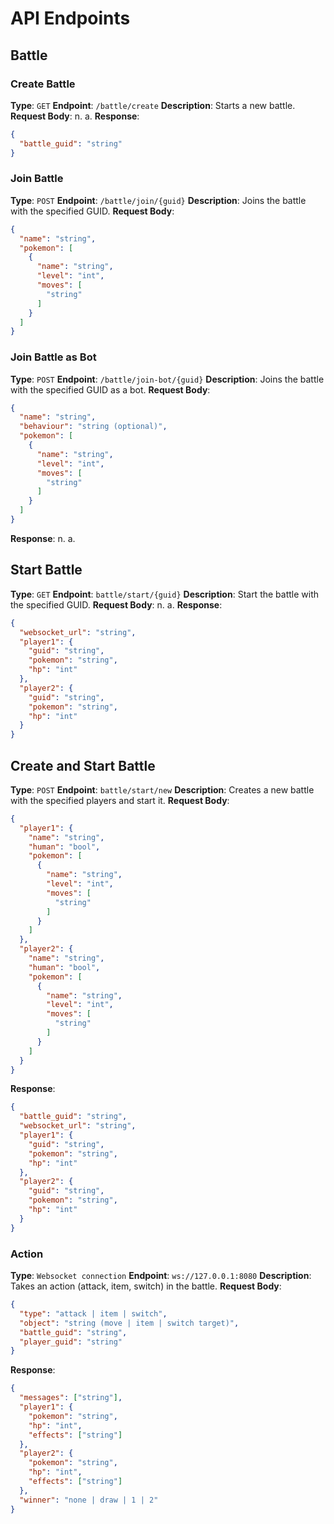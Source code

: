 # API Endpoints

## Battle

### Create Battle

**Type**: `GET`
**Endpoint**: `/battle/create`
**Description**: Starts a new battle.
**Request Body**: n. a.
**Response**:

```json
{
  "battle_guid": "string"
}
```

### Join Battle

**Type**: `POST`
**Endpoint**: `/battle/join/{guid}`
**Description**: Joins the battle with the specified GUID.
**Request Body**: 

```json
{
  "name": "string",
  "pokemon": [
    {
      "name": "string",
      "level": "int",
      "moves": [
        "string"
      ]
    }
  ]
}
```

### Join Battle as Bot

**Type**: `POST`
**Endpoint**: `/battle/join-bot/{guid}`
**Description**: Joins the battle with the specified GUID as a bot.
**Request Body**:

```json
{
  "name": "string",
  "behaviour": "string (optional)",
  "pokemon": [
    {
      "name": "string",
      "level": "int",
      "moves": [
        "string"
      ]
    }
  ]
}
```

**Response**: n. a.

## Start Battle

**Type**: `GET`
**Endpoint**: `battle/start/{guid}`
**Description**: Start the battle with the specified GUID.
**Request Body**: n. a.
**Response**:

```json
{
  "websocket_url": "string",
  "player1": {
    "guid": "string",
    "pokemon": "string",
    "hp": "int"
  },
  "player2": {
    "guid": "string",
    "pokemon": "string",
    "hp": "int"
  }
}
```

## Create and Start Battle

**Type**: `POST`
**Endpoint**: `battle/start/new`
**Description**: Creates a new battle with the specified players and start it.
**Request Body**:

```json
{
  "player1": {
    "name": "string",
    "human": "bool",
    "pokemon": [
      {
        "name": "string",
        "level": "int",
        "moves": [
          "string"
        ]
      }
    ]
  },
  "player2": {
    "name": "string",
    "human": "bool",
    "pokemon": [
      {
        "name": "string",
        "level": "int",
        "moves": [
          "string"
        ]
      }
    ]
  }
}
```

**Response**:

```json
{
  "battle_guid": "string",
  "websocket_url": "string",
  "player1": {
    "guid": "string",
    "pokemon": "string",
    "hp": "int"
  },
  "player2": {
    "guid": "string",
    "pokemon": "string",
    "hp": "int"
  }
}
```

### Action

**Type**: `Websocket connection`
**Endpoint**: `ws://127.0.0.1:8080`
**Description**: Takes an action (attack, item, switch) in the battle.
**Request Body**:

```json
{
  "type": "attack | item | switch",
  "object": "string (move | item | switch target)",
  "battle_guid": "string",
  "player_guid": "string"
}
```

**Response**:

```json
{
  "messages": ["string"],
  "player1": {
    "pokemon": "string",
    "hp": "int",
    "effects": ["string"]
  },
  "player2": {
    "pokemon": "string",
    "hp": "int",
    "effects": ["string"]
  },
  "winner": "none | draw | 1 | 2"
}
```